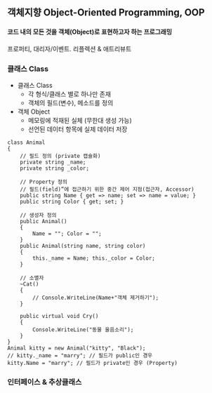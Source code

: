 ## 객체지향 Object-Oriented Programming, OOP
#### 코드 내의 모든 것을 객체(Object)로 표현하고자 하는 프로그래밍
프로퍼티, 대리자/이벤트. 리플렉션 & 애트리뷰트
### 클래스 Class
- 클래스 Class
    - 각 형식/클래스 별로 하나만 존재
    - 객체의 필드(변수), 메소드를 정의
- 객체 Object
    - 메모링에 적재된 실체 (무한대 생성 가능)
    - 선언된 데이터 항목에 실제 데이터 저장
```
class Animal
{
    // 필드 정의 (private 캡슐화)
    private string _name;
    private string _color;

    // Property 정의
    // 필드(field)”에 접근하기 위한 중간 제어 지점(접근자, Accessor)
    public string Name { get => name; set => name = value; }
    public string Color { get; set; }

    // 생성자 정의
    public Animal()
    {
        Name = ""; Color = "";
    }
    public Animal(string name, string color)
    {
        this._name = Name; this._color = Color;
    }

    // 소멸자
    ~Cat()
    {
        // Console.WriteLine(Name+"객체 제거하기");
    }

    public virtual void Cry()
    {
        Console.WriteLine("동물 울음소리");
    }
}
Animal kitty = new Animal("kitty", "Black");
// kitty._name = "marry"; // 필드가 public인 경우
kitty.Name = "marry"; // 필드가 private인 경우 (Property)
```

### 인터페이스 & 추상클래스

